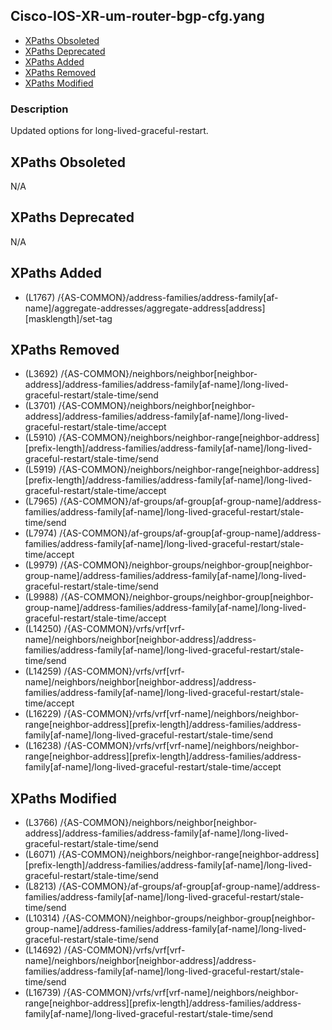 ## Cisco-IOS-XR-um-router-bgp-cfg.yang

- [XPaths Obsoleted](#xpaths-obsoleted)
- [XPaths Deprecated](#xpaths-deprecated)
- [XPaths Added](#xpaths-added)
- [XPaths Removed](#xpaths-removed)
- [XPaths Modified](#xpaths-modified)

### Description

Updated options for long-lived-graceful-restart.

## XPaths Obsoleted

N/A

## XPaths Deprecated

N/A

## XPaths Added

- (L1767)	/{AS-COMMON}/address-families/address-family[af-name]/aggregate-addresses/aggregate-address[address][masklength]/set-tag

## XPaths Removed

- (L3692)	/{AS-COMMON}/neighbors/neighbor[neighbor-address]/address-families/address-family[af-name]/long-lived-graceful-restart/stale-time/send
- (L3701)	/{AS-COMMON}/neighbors/neighbor[neighbor-address]/address-families/address-family[af-name]/long-lived-graceful-restart/stale-time/accept
- (L5910)	/{AS-COMMON}/neighbors/neighbor-range[neighbor-address][prefix-length]/address-families/address-family[af-name]/long-lived-graceful-restart/stale-time/send
- (L5919)	/{AS-COMMON}/neighbors/neighbor-range[neighbor-address][prefix-length]/address-families/address-family[af-name]/long-lived-graceful-restart/stale-time/accept
- (L7965)	/{AS-COMMON}/af-groups/af-group[af-group-name]/address-families/address-family[af-name]/long-lived-graceful-restart/stale-time/send
- (L7974)	/{AS-COMMON}/af-groups/af-group[af-group-name]/address-families/address-family[af-name]/long-lived-graceful-restart/stale-time/accept
- (L9979)	/{AS-COMMON}/neighbor-groups/neighbor-group[neighbor-group-name]/address-families/address-family[af-name]/long-lived-graceful-restart/stale-time/send
- (L9988)	/{AS-COMMON}/neighbor-groups/neighbor-group[neighbor-group-name]/address-families/address-family[af-name]/long-lived-graceful-restart/stale-time/accept
- (L14250)	/{AS-COMMON}/vrfs/vrf[vrf-name]/neighbors/neighbor[neighbor-address]/address-families/address-family[af-name]/long-lived-graceful-restart/stale-time/send
- (L14259)	/{AS-COMMON}/vrfs/vrf[vrf-name]/neighbors/neighbor[neighbor-address]/address-families/address-family[af-name]/long-lived-graceful-restart/stale-time/accept
- (L16229)	/{AS-COMMON}/vrfs/vrf[vrf-name]/neighbors/neighbor-range[neighbor-address][prefix-length]/address-families/address-family[af-name]/long-lived-graceful-restart/stale-time/send
- (L16238)	/{AS-COMMON}/vrfs/vrf[vrf-name]/neighbors/neighbor-range[neighbor-address][prefix-length]/address-families/address-family[af-name]/long-lived-graceful-restart/stale-time/accept

## XPaths Modified

- (L3766)	/{AS-COMMON}/neighbors/neighbor[neighbor-address]/address-families/address-family[af-name]/long-lived-graceful-restart/stale-time/send
- (L6071)	/{AS-COMMON}/neighbors/neighbor-range[neighbor-address][prefix-length]/address-families/address-family[af-name]/long-lived-graceful-restart/stale-time/send
- (L8213)	/{AS-COMMON}/af-groups/af-group[af-group-name]/address-families/address-family[af-name]/long-lived-graceful-restart/stale-time/send
- (L10314)	/{AS-COMMON}/neighbor-groups/neighbor-group[neighbor-group-name]/address-families/address-family[af-name]/long-lived-graceful-restart/stale-time/send
- (L14692)	/{AS-COMMON}/vrfs/vrf[vrf-name]/neighbors/neighbor[neighbor-address]/address-families/address-family[af-name]/long-lived-graceful-restart/stale-time/send
- (L16739)	/{AS-COMMON}/vrfs/vrf[vrf-name]/neighbors/neighbor-range[neighbor-address][prefix-length]/address-families/address-family[af-name]/long-lived-graceful-restart/stale-time/send

